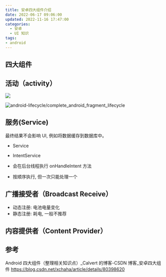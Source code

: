 ```yaml
---
title: 安卓四大组件介绍
date: 2022-06-17 09:06:00
updated: 2022-11-16 17:47:00
categories:
  - 安卓
  - UI 知识
tags:
- android
---
```


## 四大组件

## 活动（activity）

![](https://upload-images.jianshu.io/upload_images/1662509-226fdcd24bbf69ef.png?imageMogr2/auto-orient/strip%7CimageView2/2/w/1240)

![android-lifecycle/complete_android_fragment_lifecycle](http://upload-images.jianshu.io/upload_images/1662509-eafeffb5bdd1b519.png?imageMogr2/auto-orient/strip%7CimageView2/2/w/1240)

## 服务(Service)

最终结果不会影响 UI, 例如将数据缓存到数据库中。

* Service

* IntentService
* 会在后台线程执行 onHandleIntent 方法
* 按顺序执行, 但一次只能处理一个

## 广播接受者（Broadcast Receive）

* 动态注册: 电池电量变化
* 静态注册: 耗电, 一般不推荐

## 内容提供者（Content Provider）

## 参考

Android 四大组件（整理相关知识点）_Calvert 的博客-CSDN 博客_安卓四大组件 <https://blog.csdn.net/xchaha/article/details/80398620>

